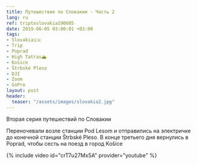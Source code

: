 ```yaml
---
title: Путешествие по Словакии - Часть 2
lang: ru
ref: triptoslovakia190605
date: 2019-06-05 03:00:01 +03:00
tags:
- Slovakia🇸🇰
- Trip
- Poprad
- High Tatras🏔
- Košice
- Štrbské Pleso
- DJI
- Zoom
- GoPro
layout: post
header:
  teaser: "/assets/images/slovakia2.jpg"
---
```


Вторая серия путешествий по Словакии

Переночевали возле станции Pod Lesom и отправились на электричке до конечной станции Štrbské Pleso. В конце третьего дня вернулись в Poprad, чтобы сесть на поезд в город Košice

{% include video id="crT7u27Mx5A" provider="youtube" %}
